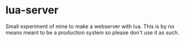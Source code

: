 # lua-server

Small experiment of mine to make a webserver with lua. This is by no means meant to be a production system so please don't use it as such.